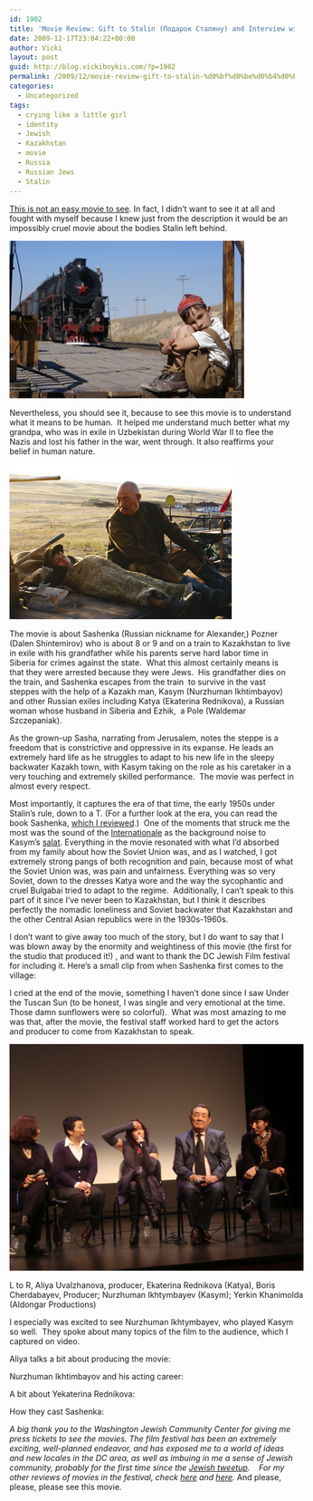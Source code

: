 ```yaml
---
id: 1902
title: 'Movie Review: Gift to Stalin (Подарок Сталину) and Interview with Cast'
date: 2009-12-17T23:04:22+00:00
author: Vicki
layout: post
guid: http://blog.vickiboykis.com/?p=1902
permalink: /2009/12/movie-review-gift-to-stalin-%d0%bf%d0%be%d0%b4%d0%b0%d1%80%d0%be%d0%ba-%d1%81%d1%82%d0%b0%d0%bb%d0%b8%d0%bd%d1%83-and-interview-with-cast/
categories:
  - Uncategorized
tags:
  - crying like a little girl
  - identity
  - Jewish
  - Kazakhstan
  - movie
  - Russia
  - Russian Jews
  - Stalin
---
```

[This is not an easy movie to see](http://washingtondcjcc.org/center-for-arts/film/WJFF/films2009/gift-to-stalin.html). In fact, I didn&#8217;t want to see it at all and fought with myself because I knew just from the description it would be an impossibly cruel movie about the bodies Stalin left behind.

[<img class="aligncenter size-full wp-image-1907" title="GIFT-TO-STALIN_boy-and-train-hi-res_1" src="https://raw.githubusercontent.com/veekaybee/wlb/gh-pages/assets/images/2009/12/GIFT-TO-STALIN_boy-and-train-hi-res_11.JPG" alt="GIFT-TO-STALIN_boy-and-train-hi-res_1" width="415" height="278" />](https://raw.githubusercontent.com/veekaybee/wlb/gh-pages/assets/images/2009/12/GIFT-TO-STALIN_boy-and-train-hi-res_11.JPG)

Nevertheless, you should see it, because to see this movie is to understand what it means to be human.  It helped me understand much better what my grandpa, who was in exile in Uzbekistan during World War II to flee the Nazis and lost his father in the war, went through. It also reaffirms your belief in human nature.

[<img class="aligncenter size-full wp-image-1911" title="stalinu" src="https://raw.githubusercontent.com/veekaybee/wlb/gh-pages/assets/images/2009/12/stalinu.jpg" alt="stalinu" width="393" height="274" />](https://raw.githubusercontent.com/veekaybee/wlb/gh-pages/assets/images/2009/12/stalinu.jpg)

The movie is about Sashenka (Russian nickname for Alexander,) Pozner (Dalen Shintemirov) who is about 8 or 9 and on a train to Kazakhstan to live in exile with his grandfather while his parents serve hard labor time in Siberia for crimes against the state.  What this almost certainly means is that they were arrested because they were Jews.  His grandfather dies on the train, and Sashenka escapes from the train  to survive in the vast steppes with the help of a Kazakh man, Kasym (Nurzhuman Ikhtimbayov) and other Russian exiles including Katya (Ekaterina Rednikova), a Russian woman whose husband in Siberia and Ezhik,  a Pole (Waldemar Szczepaniak).

As the grown-up Sasha, narrating from Jerusalem, notes the steppe is a freedom that is constrictive and oppressive in its expanse. He leads an extremely hard life as he struggles to adapt to his new life in the sleepy backwater Kazakh town, with Kasym taking on the role as his caretaker in a very touching and extremely skilled performance.  The movie was perfect in almost every respect.

Most importantly, it captures the era of that time, the early 1950s under Stalin&#8217;s rule, down to a T. (For a further look at the era, you can read the book Sashenka, [which I reviewed](http://blog.vickiboykis.com/2009/05/14/book-review-sashenka-by-simon-montefiore/).)  One of the moments that struck me the most was the sound of the [Internationale](http://www.youtube.com/watch?v=fCFibtD3H_k) as the background noise to Kasym&#8217;s [salat](http://en.wikipedia.org/wiki/Salah). Everything in the movie resonated with what I&#8217;d absorbed from my family about how the Soviet Union was, and as I watched, I got extremely strong pangs of both recognition and pain, because most of what the Soviet Union was, was pain and unfairness. Everything was so very Soviet, down to the dresses Katya wore and the way the sycophantic and cruel Bulgabai tried to adapt to the regime.  Additionally, I can&#8217;t speak to this part of it since I&#8217;ve never been to Kazakhstan, but I think it describes perfectly the nomadic loneliness and Soviet backwater that Kazakhstan and the other Central Asian republics were in the 1930s-1960s.

I don&#8217;t want to give away too much of the story, but I do want to say that I was blown away by the enormity and weightiness of this movie (the first for the studio that produced it!) , and want to thank the DC Jewish Film festival for including it. Here&#8217;s a small clip from when Sashenka first comes to the village:



I cried at the end of the movie, something I haven&#8217;t done since I saw Under the Tuscan Sun (to be honest, I was single and very emotional at the time. Those damn sunflowers were so colorful).  What was most amazing to me was that, after the movie, the festival staff worked hard to get the actors and producer to come from Kazakhstan to speak.

<div id="attachment_1912" style="width: 530px" class="wp-caption aligncenter">
  <a href="https://raw.githubusercontent.com/veekaybee/wlb/gh-pages/assets/images/2009/12/DSC02832.JPG"><img class="size-full wp-image-1912 " title="DSC02832" src="https://raw.githubusercontent.com/veekaybee/wlb/gh-pages/assets/images/2009/12/DSC02832.JPG" alt="DSC02832" width="520" height="400" /></a>
  
  <p class="wp-caption-text">
    L to R, Aliya Uvalzhanova, producer, Ekaterina Rednikova (Katya), Boris Cherdabayev, Producer; Nurzhuman Ikhtymbayev (Kasym); Yerkin Khanimolda (Aldongar Productions)
  </p>
</div>

I especially was excited to see Nurzhuman Ikhtymbayev, who played Kasym so well.  They spoke about many topics of the film to the audience, which I captured on video.

Aliya talks a bit about producing the movie:
  




Nurzhuman Ikhtimbayov and his acting career:
  


A bit about Yekaterina Rednikova:



How they cast Sashenka:



_A big thank you to the Washington Jewish Community Center for giving me press tickets to see the movies. The film festival has been an extremely exciting, well-planned endeavor, and has exposed me to a world of ideas and new locales in the DC area, as well as imbuing in me a sense of Jewish community, probably for the first time since the_ [_Jewish tweetup_](http://www.washingtonjewishweek.com/main.asp?SectionID=4&SubSectionID=4&ArticleID=10935&TM=76607.42)_.    For my other reviews of movies in the festival, check_ [_here_](http://blog.vickiboykis.com/2009/12/14/movie-review-10-weizman-street-plus-comme-ton-pere/) _and_ [_here_](http://blog.vickiboykis.com/2009/12/08/movie-review-srugim-knitted/)_._ And please, please, please see this movie.